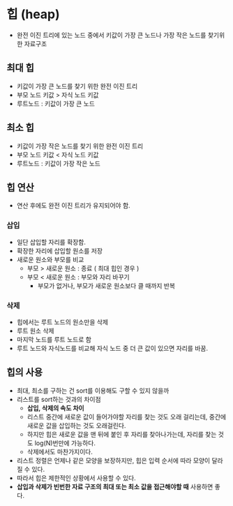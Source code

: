 # 힙 (heap)

- 완전 이진 트리에 있는 노드 중에서 키값이 가장 큰 노드나 가장 작은 노드를 찾기위한 자료구조

## 최대 힙

- 키값이 가장 큰 노드를 찾기 위한 완전 이진 트리
- 부모 노드 키값 > 자식 노드 키값
- 루트노드 : 키값이 가장 큰 노드



## 최소 힙

- 키값이 가장 작은 노드를 찾기 위한 완전 이진 트리
- 부모 노드 키값 < 자식 노드 키값
- 루트노드 : 키값이 가장 작은 노드





## 힙 연산

- 연산 후에도 완전 이진 트리가 유지되어야 함.

### 삽입

- 일단 삽입할 자리를 확장함.
- 확장한 자리에 삽입할 원소를 저장
- 새로운 원소와 부모를 비교
  - 부모 > 새로운 원소 : 종료 ( 최대 힙인 경우 )
  - 부모 < 새로운 원소 : 부모와 자리 바꾸기 
    - 부모가 없거나, 부모가 새로운 원소보다 클 때까지 반복

### 삭제

- 힙에서는 루트 노드의 원소만을 삭제
- 루트 원소 삭제
- 마지막 노드를 루트 노드로 함
- 루트 노드와 자식노드를 비교해 자식 노드 중 더 큰 값이 있으면 자리를 바꿈.





## 힙의 사용

- 최대, 최소를 구하는 건 sort를 이용해도 구할 수 있지 않을까
- 리스트를 sort하는 것과의 차이점
  - **삽입, 삭제의 속도 차이**
  - 리스트 중간에 새로운 값이 들어가야할 자리를 찾는 것도 오래 걸리는데, 중간에 새로운 값을 삽입하는 것도 오래걸린다.
  - 하지만 힙은 새로운 값을 맨 뒤에 붙인 후 자리를 찾아나가는데, 자리를 찾는 것도 log(N)번만에 가능하다.
  - 삭제에서도 마찬가지이다.
- 리스트 정렬은 언제나 같은 모양을 보장하지만, 힙은 입력 순서에 따라 모양이 달라질 수 있다.
- 따라서 힙은 제한적인 상황에서 사용할 수 있다.
- **삽입과 삭제가 빈번한 자료 구조의 최대 또는 최소 값을 접근해야할 때** 사용하면 좋다.

